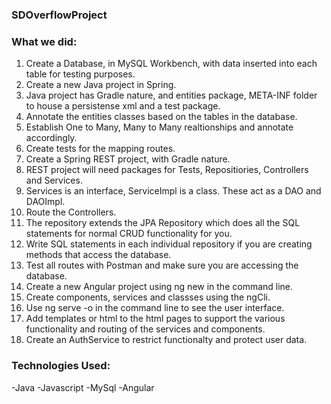 ### SDOverflowProject

### What we did:
1. Create a Database, in MySQL Workbench, with data inserted into each table for testing purposes.
2. Create a new Java project in Spring.
3. Java project has Gradle nature, and entities package, META-INF folder to house a persistense xml and a test package.
4. Annotate the entities classes based on the tables in the database.
5. Establish One to Many, Many to Many realtionships and annotate accordingly.
5. Create tests for the mapping routes.
6. Create a Spring REST project, with Gradle nature.
7. REST project will need packages for Tests, Repositiories, Controllers and Services.
8. Services is an interface, ServiceImpl is a class. These act as a DAO and DAOImpl.
9. Route the Controllers.
10. The repository extends the JPA Repository which does all the SQL statements for normal CRUD functionality for you.
11. Write SQL statements in each individual repository if you are creating methods that access the database.
12. Test all routes with Postman and make sure you are accessing the database.
13. Create a new Angular project using ng new in the command line.
14. Create components, services and classses using the ngCli.
15. Use ng serve -o in the command line to see the user interface.
16. Add templates or html to the html pages to support the various functionality and routing of the services and components.
17. Create an AuthService to restrict functionalty and protect user data.

### Technologies Used:
-Java 
-Javascript 
-MySql 
-Angular 
